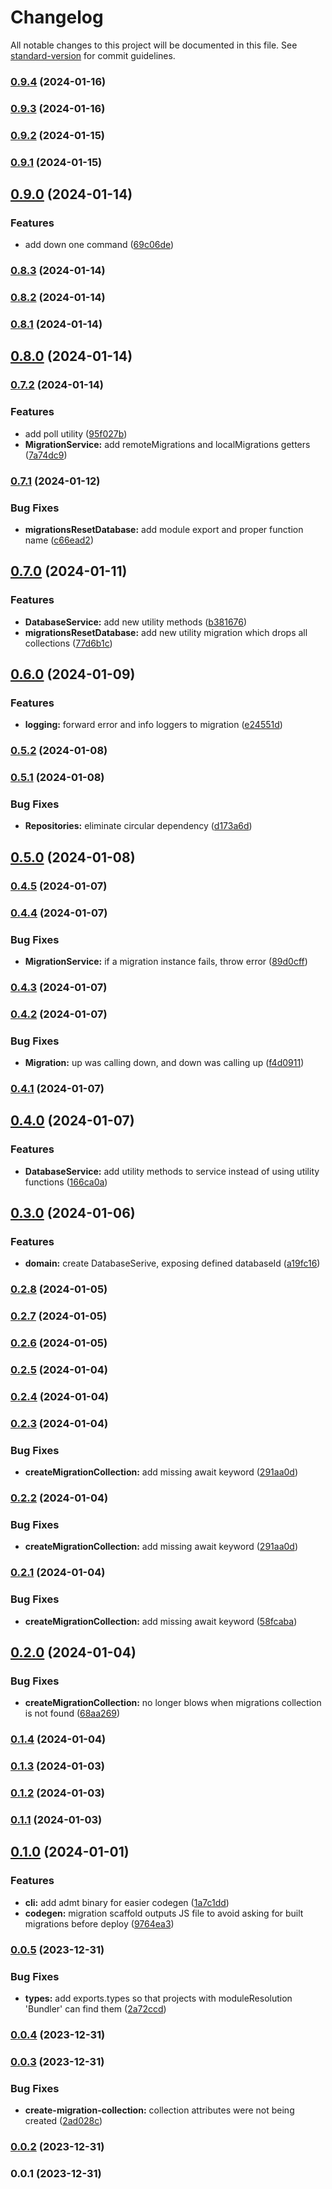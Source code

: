 # Changelog

All notable changes to this project will be documented in this file. See [standard-version](https://github.com/conventional-changelog/standard-version) for commit guidelines.

### [0.9.4](https://github.com/franciscokloganb/appwrite-database-migration-tool/compare/v0.9.3...v0.9.4) (2024-01-16)

### [0.9.3](https://github.com/franciscokloganb/appwrite-database-migration-tool/compare/v0.9.2...v0.9.3) (2024-01-16)

### [0.9.2](https://github.com/franciscokloganb/appwrite-database-migration-tool/compare/v0.9.1...v0.9.2) (2024-01-15)

### [0.9.1](https://github.com/franciscokloganb/appwrite-database-migration-tool/compare/v0.9.0...v0.9.1) (2024-01-15)

## [0.9.0](https://github.com/franciscokloganb/appwrite-database-migration-tool/compare/v0.8.3...v0.9.0) (2024-01-14)


### Features

* add down one command ([69c06de](https://github.com/franciscokloganb/appwrite-database-migration-tool/commit/69c06deb1e8d337fe32865d710023eb4052305b6))

### [0.8.3](https://github.com/franciscokloganb/appwrite-database-migration-tool/compare/v0.8.2...v0.8.3) (2024-01-14)

### [0.8.2](https://github.com/franciscokloganb/appwrite-database-migration-tool/compare/v0.8.1...v0.8.2) (2024-01-14)

### [0.8.1](https://github.com/franciscokloganb/appwrite-database-migration-tool/compare/v0.8.0...v0.8.1) (2024-01-14)

## [0.8.0](https://github.com/franciscokloganb/appwrite-database-migration-tool/compare/v0.7.2...v0.8.0) (2024-01-14)

### [0.7.2](https://github.com/franciscokloganb/appwrite-database-migration-tool/compare/v0.7.1...v0.7.2) (2024-01-14)

### Features

- add poll utility ([95f027b](https://github.com/franciscokloganb/appwrite-database-migration-tool/commit/95f027bf09ccfb19196d409c4a6e5561d1d1bbc3))
- **MigrationService:** add remoteMigrations and localMigrations getters ([7a74dc9](https://github.com/franciscokloganb/appwrite-database-migration-tool/commit/7a74dc971c0a0a2e141a8bf2f3100ee186f7a5d1))

### [0.7.1](https://github.com/franciscokloganb/appwrite-database-migration-tool/compare/v0.7.0...v0.7.1) (2024-01-12)

### Bug Fixes

- **migrationsResetDatabase:** add module export and proper function name ([c66ead2](https://github.com/franciscokloganb/appwrite-database-migration-tool/commit/c66ead2b9cf950ab7c05e35e99677efb4de886c2))

## [0.7.0](https://github.com/franciscokloganb/appwrite-database-migration-tool/compare/v0.6.0...v0.7.0) (2024-01-11)

### Features

- **DatabaseService:** add new utility methods ([b381676](https://github.com/franciscokloganb/appwrite-database-migration-tool/commit/b3816768eda2bb39084085cffba050e5799c399e))
- **migrationsResetDatabase:** add new utility migration which drops all collections ([77d6b1c](https://github.com/franciscokloganb/appwrite-database-migration-tool/commit/77d6b1caf44a1ff9b59d7472b066cae3b48f64d4))

## [0.6.0](https://github.com/franciscokloganb/appwrite-database-migration-tool/compare/v0.5.2...v0.6.0) (2024-01-09)

### Features

- **logging:** forward error and info loggers to migration ([e24551d](https://github.com/franciscokloganb/appwrite-database-migration-tool/commit/e24551d21a06f8df3b71d5b512e560402c52a98a))

### [0.5.2](https://github.com/franciscokloganb/appwrite-database-migration-tool/compare/v0.5.1...v0.5.2) (2024-01-08)

### [0.5.1](https://github.com/franciscokloganb/appwrite-database-migration-tool/compare/v0.5.0...v0.5.1) (2024-01-08)

### Bug Fixes

- **Repositories:** eliminate circular dependency ([d173a6d](https://github.com/franciscokloganb/appwrite-database-migration-tool/commit/d173a6d575c849d58f8d0c510351caab5ca99834))

## [0.5.0](https://github.com/franciscokloganb/appwrite-database-migration-tool/compare/v0.4.5...v0.5.0) (2024-01-08)

### [0.4.5](https://github.com/franciscokloganb/appwrite-database-migration-tool/compare/v0.4.4...v0.4.5) (2024-01-07)

### [0.4.4](https://github.com/franciscokloganb/appwrite-database-migration-tool/compare/v0.4.3...v0.4.4) (2024-01-07)

### Bug Fixes

- **MigrationService:** if a migration instance fails, throw error ([89d0cff](https://github.com/franciscokloganb/appwrite-database-migration-tool/commit/89d0cffbd6c8a56c43c5712857b9ae9ee54c4b46))

### [0.4.3](https://github.com/franciscokloganb/appwrite-database-migration-tool/compare/v0.4.2...v0.4.3) (2024-01-07)

### [0.4.2](https://github.com/franciscokloganb/appwrite-database-migration-tool/compare/v0.4.1...v0.4.2) (2024-01-07)

### Bug Fixes

- **Migration:** up was calling down, and down was calling up ([f4d0911](https://github.com/franciscokloganb/appwrite-database-migration-tool/commit/f4d0911d889bf5a51f0e41dce7f4b35a8125c2b3))

### [0.4.1](https://github.com/franciscokloganb/appwrite-database-migration-tool/compare/v0.4.0...v0.4.1) (2024-01-07)

## [0.4.0](https://github.com/franciscokloganb/appwrite-database-migration-tool/compare/v0.3.0...v0.4.0) (2024-01-07)

### Features

- **DatabaseService:** add utility methods to service instead of using utility functions ([166ca0a](https://github.com/franciscokloganb/appwrite-database-migration-tool/commit/166ca0a6f1929f376fb33b530e129276f33a34da))

## [0.3.0](https://github.com/franciscokloganb/appwrite-database-migration-tool/compare/v0.2.8...v0.3.0) (2024-01-06)

### Features

- **domain:** create DatabaseSerive, exposing defined databaseId ([a19fc16](https://github.com/franciscokloganb/appwrite-database-migration-tool/commit/a19fc16b4b25b445df98e44e9fdf8a403e5e828d))

### [0.2.8](https://github.com/franciscokloganb/appwrite-database-migration-tool/compare/v0.2.7...v0.2.8) (2024-01-05)

### [0.2.7](https://github.com/franciscokloganb/appwrite-database-migration-tool/compare/v0.2.6...v0.2.7) (2024-01-05)

### [0.2.6](https://github.com/franciscokloganb/appwrite-database-migration-tool/compare/v0.2.5...v0.2.6) (2024-01-05)

### [0.2.5](https://github.com/franciscokloganb/appwrite-database-migration-tool/compare/v0.2.4...v0.2.5) (2024-01-04)

### [0.2.4](https://github.com/franciscokloganb/appwrite-database-migration-tool/compare/v0.2.3...v0.2.4) (2024-01-04)

### [0.2.3](https://github.com/franciscokloganb/appwrite-database-migration-tool/compare/v0.2.1...v0.2.3) (2024-01-04)

### Bug Fixes

- **createMigrationCollection:** add missing await keyword ([291aa0d](https://github.com/franciscokloganb/appwrite-database-migration-tool/commit/291aa0dbd12bede9ed6255be7fc65122c897fb51))

### [0.2.2](https://github.com/franciscokloganb/appwrite-database-migration-tool/compare/v0.2.1...v0.2.2) (2024-01-04)

### Bug Fixes

- **createMigrationCollection:** add missing await keyword ([291aa0d](https://github.com/franciscokloganb/appwrite-database-migration-tool/commit/291aa0dbd12bede9ed6255be7fc65122c897fb51))

### [0.2.1](https://github.com/franciscokloganb/appwrite-database-migration-tool/compare/v0.2.0...v0.2.1) (2024-01-04)

### Bug Fixes

- **createMigrationCollection:** add missing await keyword ([58fcaba](https://github.com/franciscokloganb/appwrite-database-migration-tool/commit/58fcabaa02a2e4603f667e8938f61bec0ecda8a9))

## [0.2.0](https://github.com/franciscokloganb/appwrite-database-migration-tool/compare/v0.1.4...v0.2.0) (2024-01-04)

### Bug Fixes

- **createMigrationCollection:** no longer blows when migrations collection is not found ([68aa269](https://github.com/franciscokloganb/appwrite-database-migration-tool/commit/68aa2695020d95296efa9366bea7fff0de3ffd5e))

### [0.1.4](https://github.com/franciscokloganb/appwrite-database-migration-tool/compare/v0.1.3...v0.1.4) (2024-01-04)

### [0.1.3](https://github.com/franciscokloganb/appwrite-database-migration-tool/compare/v0.1.2...v0.1.3) (2024-01-03)

### [0.1.2](https://github.com/franciscokloganb/appwrite-database-migration-tool/compare/v0.1.1...v0.1.2) (2024-01-03)

### [0.1.1](https://github.com/franciscokloganb/appwrite-database-migration-tool/compare/v0.1.0...v0.1.1) (2024-01-03)

## [0.1.0](https://github.com/franciscokloganb/appwrite-database-migration-tool/compare/v0.0.5...v0.1.0) (2024-01-01)

### Features

- **cli:** add admt binary for easier codegen ([1a7c1dd](https://github.com/franciscokloganb/appwrite-database-migration-tool/commit/1a7c1dd269a70ce037847ff6827944c03d425c41))
- **codegen:** migration scaffold outputs JS file to avoid asking for built migrations before deploy ([9764ea3](https://github.com/franciscokloganb/appwrite-database-migration-tool/commit/9764ea38cd90b0ec7cd356a9483ef156dc14857b))

### [0.0.5](https://github.com/franciscokloganb/appwrite-database-migration-tool/compare/v0.0.4...v0.0.5) (2023-12-31)

### Bug Fixes

- **types:** add exports.types so that projects with moduleResolution 'Bundler' can find them ([2a72ccd](https://github.com/franciscokloganb/appwrite-database-migration-tool/commit/2a72ccddbbc2b07c7e67a629fb50c88d012f08ab))

### [0.0.4](https://github.com/franciscokloganb/appwrite-database-migration-tool/compare/v0.0.3...v0.0.4) (2023-12-31)

### [0.0.3](https://github.com/franciscokloganb/appwrite-database-migration-tool/compare/v0.0.2...v0.0.3) (2023-12-31)

### Bug Fixes

- **create-migration-collection:** collection attributes were not being created ([2ad028c](https://github.com/franciscokloganb/appwrite-database-migration-tool/commit/2ad028cd7e1a3e01b9e121ce406c28b5b64199d1))

### [0.0.2](https://github.com/franciscokloganb/appwrite-database-migration-tool/compare/v0.0.1...v0.0.2) (2023-12-31)

### 0.0.1 (2023-12-31)
